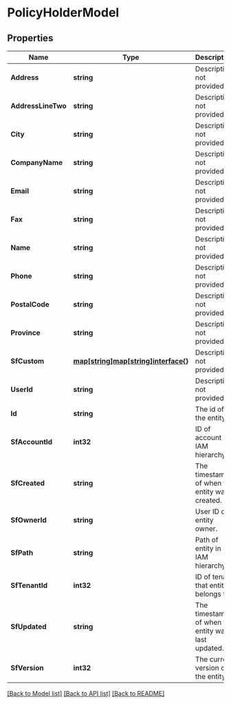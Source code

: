 # PolicyHolderModel

## Properties

Name | Type | Description | Notes
------------ | ------------- | ------------- | -------------
**Address** | **string** | Description not provided. | 
**AddressLineTwo** | **string** | Description not provided. | 
**City** | **string** | Description not provided. | 
**CompanyName** | **string** | Description not provided. | 
**Email** | **string** | Description not provided. | 
**Fax** | **string** | Description not provided. | 
**Name** | **string** | Description not provided. | 
**Phone** | **string** | Description not provided. | 
**PostalCode** | **string** | Description not provided. | 
**Province** | **string** | Description not provided. | 
**SfCustom** | [**map[string]map[string]interface{}**](map[string]interface{}.md) | Description not provided. | 
**UserId** | **string** | Description not provided. | 
**Id** | **string** | The id of the entity. | 
**SfAccountId** | **int32** | ID of account in IAM hierarchy. | [optional] 
**SfCreated** | **string** | The timestamp of when the entity was created. | 
**SfOwnerId** | **string** | User ID of entity owner. | [optional] 
**SfPath** | **string** | Path of entity in IAM hierarchy. | [optional] 
**SfTenantId** | **int32** | ID of tenant that entity belongs to. | [optional] 
**SfUpdated** | **string** | The timestamp of when the entity was last updated. | 
**SfVersion** | **int32** | The current version of the entity. | 

[[Back to Model list]](../README.md#documentation-for-models) [[Back to API list]](../README.md#documentation-for-api-endpoints) [[Back to README]](../README.md)


